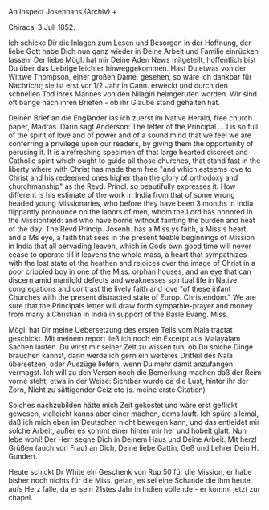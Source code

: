 An Inspect Josenhans (Archiv) +

 Chiracal 3 Juli 1852.

Ich schicke Dir die Inlagen zum Lesen und Besorgen in der Hoffnung, der liebe Gott habe Dich nun ganz wieder in Deine Arbeit und Familie einrücken lassen! Der liebe Mögl. hat mir Deine Aden News mitgeteilt, hoffentlich bist Du über das Uebrige leichter hinweggekommen. Hast Du etwas von der Wittwe Thompson, einer großen Dame, gesehen, so wäre ich dankbar für Nachricht; sie ist erst vor 1/2 Jahr in Cann. erweckt und durch den schnellen Tod ihres Mannes von den Nilagiri heimgerufen worden. Wir sind oft bange nach ihren Briefen - ob ihr Glaube stand gehalten hat.

Deinen Brief an die Engländer las ich zuerst im Native Herald, free church paper, Madras. Darin sagt Anderson: The letter of the Principal ....1 is so full of the spirit of love and of power and of a sound mind that we feel we are conferring a privilege upon our readers, by giving them the opportunity of perusing it. It is a refreshing specimen of that large hearted discreet and Catholic spirit which ought to guide all those churches, that stand fast in the liberty where with Christ has made them free "and which esteems love to Christ and his redeemed ones higher than the glory of orthodoxy and churchmanship" as the Revd. Princl. so beautifully expresses it. How different is his estimate of the work in India from that of some wrong headed young Missionaries, who before they have been 3 months in India flippantly pronounce on the labors of men, whom the Lord has honored in the Missionfield: and who have borne without fainting the burden and heat of the day. The Revd Princip. Josenh. has a Miss.ys faith, a Miss.s heart, and a Ms eye, a faith that sees in the present feeble beginnings of Mission in India that all pervading leaven, which in Gods own good time will never cease to operate till it leavens the whole mass, a heart that sympathizes with the lost state of the heathen and rejoices over the image of Christ in a poor crippled boy in one of the Miss. orphan houses, and an eye that can discern amid manifold defects and weaknesses spiritual life in Native congregations and contrast the lively faith and love "of these infant Churches with the present distracted state of Europ. Christendom." We are sure that the Principals letter will draw forth sympathie-prayer and money from many a Christian in India in support of the Basle Evang. Miss.
<Folgt der Brief in extenso.>

Mögl. hat Dir meine Uebersetzung des ersten Teils vom Nala tractat geschickt. Mit meinem report ließ ich noch ein Excerpt aus Malayalam Sachen laufen. Du wirst mir seiner Zeit zu wissen tun, ob Du solche Dinge brauchen kannst, dann werde ich gern ein weiteres Dritteil des Nala übersetzen, oder Auszüge liefern, wenn Du mehr damit anzufangen vermagst. Ich will zu den Versen noch die Bemerkung machen daß der Reim vorne steht, etwa in der Weise:
Sichtbar wurde da die Lust, hinter ihr der Zorn,
Nicht zu sättigender Geiz etc (s. meine erste Citation)

Solches nachzubilden hätte mich Zeit gekostet und wäre erst geflickt gewesen, vielleicht kanns aber einer machen, dems lauft. Ich spüre allemal, daß ich mich eben im Deutschen nicht bewegen kann, und das entleidet mir solche Arbeit, außer es kommt einer hinter mir her und hobelt glatt. 
Nun lebe wohl! Der Herr segne Dich in Deinem Haus und Deine Arbeit. Mit herzl Grüßen (auch von Frau) an Dich, Deine liebe Gattin, Geß und Lehrer  Dein H. Gundert.

Heute schickt Dr White ein Geschenk von Rup 50 für die Mission, er habe bisher noch nichts für die Miss. getan, es sei eine Schande die ihm heute aufs Herz falle, da er sein 21stes Jahr in Indien vollende - er kommt jetzt zur chapel.
